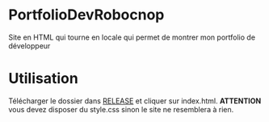 # PortfolioDevRobocnop
Site en HTML qui tourne en locale qui permet de montrer mon portfolio de développeur

# Utilisation

Télécharger le dossier dans [RELEASE]() et cliquer sur index.html.
<b>ATTENTION</b> vous devez disposer du style.css sinon le site ne resemblera à rien.
